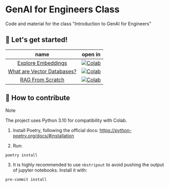 # GenAI for Engineers Class

Code and material for the class "Introduction to GenAI for Engineers"

## 🚀 Let's get started!

**name** | **open in**
:-----: | :-------:
[Explore Embeddings](./notebooks/01-embeddings.ipynb) | [![Colab](https://colab.research.google.com/assets/colab-badge.svg)](https://colab.research.google.com/github/xtreamsrl/genai-for-engineers-class/blob/main/notebooks/01-embeddings.ipynb)
[What are Vector Databases?](./notebooks/02-vector_databases.ipynb) | [![Colab](https://colab.research.google.com/assets/colab-badge.svg)](https://colab.research.google.com/github/xtreamsrl/genai-for-engineers-class/blob/main/notebooks/02-vector_databases.ipynb)
[RAG From Scratch](./notebooks/03-rag_from_scratch.ipynb) | [![Colab](https://colab.research.google.com/assets/colab-badge.svg)](https://colab.research.google.com/github/xtreamsrl/genai-for-engineers-class/blob/main/notebooks/03-rag_from_scratch.ipynb)

## 🤗 How to contribute

> [!NOTE]
> The project uses Python 3.10 for compatibility with Colab.

1. Install Poetry, following the official docs: https://python-poetry.org/docs/#installation

2. Run:

```bash
poetry install
```

3. It is highly recommended to use `nbstripout` to avoid pushing the output of jupyter notebooks.
   Install it with:

```bash
pre-commit install
```